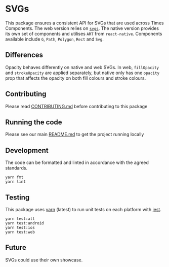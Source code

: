 # SVGs

This package ensures a consistent API for SVGs that are used across Times
Components. The web version relies on [`svgs`](https://github.com/godaddy/svgs).
The native version provides its own set of components and utilises `ART` from
`react-native`. Components available include `G`, `Path`, `Polygon`, `Rect` and
`Svg`.

## Differences

Opacity behaves differently on native and web SVGs. In web, `fillOpacity` and
`strokeOpacity` are applied separately, but native only has one `opacity` prop
that affects the opacity on both fill colours and stroke colours.

## Contributing

Please read [CONTRIBUTING.md](./CONTRIBUTING.md) before contributing to this
package

## Running the code

Please see our main [README.md](../README.md) to get the project running locally

## Development

The code can be formatted and linted in accordance with the agreed standards.

```
yarn fmt
yarn lint
```

## Testing

This package uses [yarn](https://yarnpkg.com) (latest) to run unit tests on each
platform with [jest](https://facebook.github.io/jest/).

```
yarn test:all
yarn test:android
yarn test:ios
yarn test:web
```

## Future

SVGs could use their own showcase.
